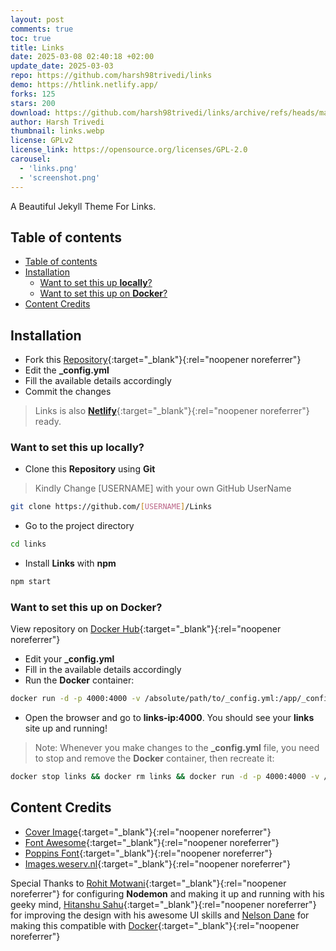 ```yaml
---
layout: post
comments: true
toc: true
title: Links
date: 2025-03-08 02:40:18 +02:00
update_date: 2025-03-03
repo: https://github.com/harsh98trivedi/links
demo: https://htlink.netlify.app/
forks: 125
stars: 200
download: https://github.com/harsh98trivedi/links/archive/refs/heads/master.zip
author: Harsh Trivedi
thumbnail: links.webp
license: GPLv2
license_link: https://opensource.org/licenses/GPL-2.0
carousel:
  - 'links.png'
  - 'screenshot.png'
---
```


A Beautiful Jekyll Theme For Links.

## Table of contents

- [Table of contents](#table-of-contents)
- [Installation](#installation)
  - [Want to set this up **locally**?](#want-to-set-this-up-locally)
  - [Want to set this up on **Docker**?](#want-to-set-this-up-on-docker)
- [Content Credits](#content-credits)

## Installation

- Fork this [Repository](https://github.com/harsh98trivedi/Links){:target="_blank"}{:rel="noopener noreferrer"}
- Edit the **_config.yml**
- Fill the available details accordingly
- Commit the changes

> Links is also [**Netlify**](https://www.netlify.com/){:target="_blank"}{:rel="noopener noreferrer"} ready.

### Want to set this up **locally**?

- Clone this **Repository** using **Git**

> Kindly Change [USERNAME] with your own GitHub UserName

```bash
git clone https://github.com/[USERNAME]/Links
```

- Go to the project directory

```bash
cd links
```

- Install **Links** with **npm**

```bash
npm start
```

### Want to set this up on **Docker**?

View repository on [Docker Hub](https://hub.docker.com/r/harsh98trivedi/links){:target="_blank"}{:rel="noopener noreferrer"}

- Edit your **_config.yml**
- Fill in the available details accordingly
- Run the **Docker** container:

```bash
docker run -d -p 4000:4000 -v /absolute/path/to/_config.yml:/app/_config.yml --name links harsh98trivedi/links:latest
```

- Open the browser and go to **links-ip:4000**. You should see your **links** site up and running!

> Note: Whenever you make changes to the **_config.yml** file, you need to stop and remove the **Docker** container, then recreate it:

```bash
docker stop links && docker rm links && docker run -d -p 4000:4000 -v /absolute/path/to/_config.yml:/app/_config.yml --name links harsh98trivedi/links:latest
```

## Content Credits

- [Cover Image](https://source.unsplash.com/){:target="_blank"}{:rel="noopener noreferrer"}
- [Font Awesome](https://fontawesome.com/){:target="_blank"}{:rel="noopener noreferrer"}
- [Poppins Font](https://fonts.google.com/specimen/Poppins){:target="_blank"}{:rel="noopener noreferrer"}
- [Images.weserv.nl](https://images.weserv.nl/){:target="_blank"}{:rel="noopener noreferrer"}

Special Thanks to [Rohit Motwani](https://github.com/rohittm){:target="_blank"}{:rel="noopener noreferrer"} for configuring **Nodemon** and making it up and running with his geeky mind, [Hitanshu Sahu](https://www.behance.net/phantomcluster){:target="_blank"}{:rel="noopener noreferrer"} for improving the design with his awesome UI skills and [Nelson Dane](https://github.com/NelsonDane) for making this compatible with [Docker](https://docker.com/){:target="_blank"}{:rel="noopener noreferrer"}
